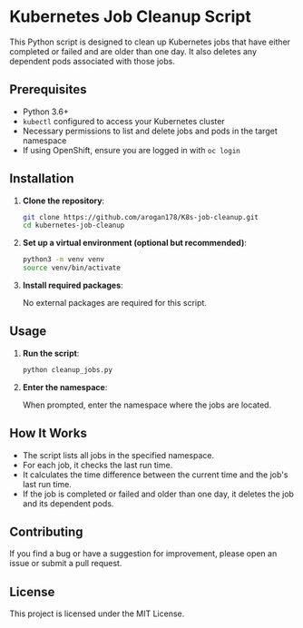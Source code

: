 # Kubernetes Job Cleanup Script

This Python script is designed to clean up Kubernetes jobs that have either completed or failed and are older than one day. It also deletes any dependent pods associated with those jobs.

## Prerequisites

- Python 3.6+
- `kubectl` configured to access your Kubernetes cluster
- Necessary permissions to list and delete jobs and pods in the target namespace
- If using OpenShift, ensure you are logged in with `oc login`

## Installation

1. **Clone the repository**:

    ```sh
    git clone https://github.com/arogan178/K8s-job-cleanup.git
    cd kubernetes-job-cleanup
    ```

2. **Set up a virtual environment (optional but recommended)**:

    ```sh
    python3 -m venv venv
    source venv/bin/activate
    ```

3. **Install required packages**:

    No external packages are required for this script.

## Usage

1. **Run the script**:

    ```sh
    python cleanup_jobs.py
    ```

2. **Enter the namespace**:

    When prompted, enter the namespace where the jobs are located.

## How It Works

- The script lists all jobs in the specified namespace.
- For each job, it checks the last run time.
- It calculates the time difference between the current time and the job's last run time.
- If the job is completed or failed and older than one day, it deletes the job and its dependent pods.

## Contributing

If you find a bug or have a suggestion for improvement, please open an issue or submit a pull request.

## License

This project is licensed under the MIT License.
